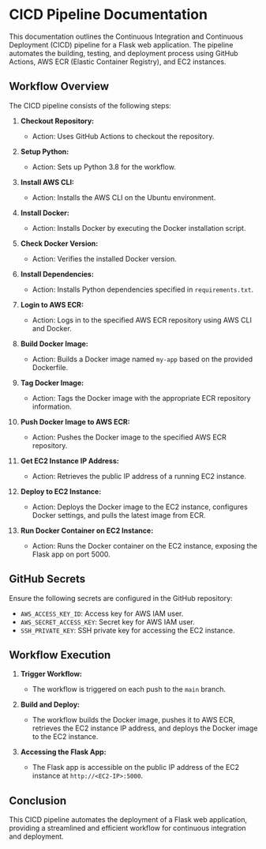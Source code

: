 # CICD Pipeline Documentation

This documentation outlines the Continuous Integration and Continuous Deployment (CICD) pipeline for a Flask web application. The pipeline automates the building, testing, and deployment process using GitHub Actions, AWS ECR (Elastic Container Registry), and EC2 instances.

## Workflow Overview

The CICD pipeline consists of the following steps:

1. **Checkout Repository:**
   - Action: Uses GitHub Actions to checkout the repository.

2. **Setup Python:**
   - Action: Sets up Python 3.8 for the workflow.

3. **Install AWS CLI:**
   - Action: Installs the AWS CLI on the Ubuntu environment.

4. **Install Docker:**
   - Action: Installs Docker by executing the Docker installation script.

5. **Check Docker Version:**
   - Action: Verifies the installed Docker version.

6. **Install Dependencies:**
   - Action: Installs Python dependencies specified in `requirements.txt`.

7. **Login to AWS ECR:**
   - Action: Logs in to the specified AWS ECR repository using AWS CLI and Docker.

8. **Build Docker Image:**
   - Action: Builds a Docker image named `my-app` based on the provided Dockerfile.

9. **Tag Docker Image:**
   - Action: Tags the Docker image with the appropriate ECR repository information.

10. **Push Docker Image to AWS ECR:**
    - Action: Pushes the Docker image to the specified AWS ECR repository.

11. **Get EC2 Instance IP Address:**
    - Action: Retrieves the public IP address of a running EC2 instance.

12. **Deploy to EC2 Instance:**
    - Action: Deploys the Docker image to the EC2 instance, configures Docker settings, and pulls the latest image from ECR.

13. **Run Docker Container on EC2 Instance:**
    - Action: Runs the Docker container on the EC2 instance, exposing the Flask app on port 5000.

## GitHub Secrets

Ensure the following secrets are configured in the GitHub repository:

- `AWS_ACCESS_KEY_ID`: Access key for AWS IAM user.
- `AWS_SECRET_ACCESS_KEY`: Secret key for AWS IAM user.
- `SSH_PRIVATE_KEY`: SSH private key for accessing the EC2 instance.

## Workflow Execution

1. **Trigger Workflow:**
   - The workflow is triggered on each push to the `main` branch.

2. **Build and Deploy:**
   - The workflow builds the Docker image, pushes it to AWS ECR, retrieves the EC2 instance IP address, and deploys the Docker image to the EC2 instance.

3. **Accessing the Flask App:**
   - The Flask app is accessible on the public IP address of the EC2 instance at `http://<EC2-IP>:5000`.

## Conclusion

This CICD pipeline automates the deployment of a Flask web application, providing a streamlined and efficient workflow for continuous integration and deployment.
